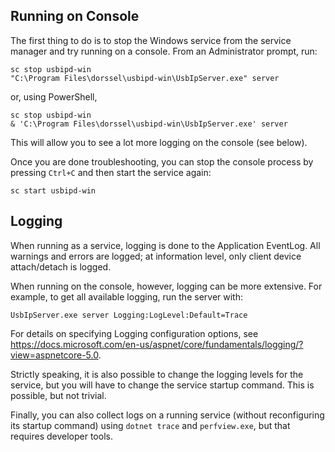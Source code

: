 ## Running on Console

The first thing to do is to stop the Windows service from the service manager and try running on a console.
From an Administrator prompt, run:
```
sc stop usbipd-win
"C:\Program Files\dorssel\usbipd-win\UsbIpServer.exe" server
```
or, using PowerShell,
```
sc stop usbipd-win
& 'C:\Program Files\dorssel\usbipd-win\UsbIpServer.exe' server
```
This will allow you to see a lot more logging on the console (see below).

Once you are done troubleshooting, you can stop the console process by pressing `Ctrl+C` and then start the service again:
```
sc start usbipd-win
```

## Logging

When running as a service, logging is done to the Application EventLog. All warnings and errors are logged;
at information level, only client device attach/detach is logged.

When running on the console, however, logging can be more extensive. For example, to get all available logging, run the server with:
```
UsbIpServer.exe server Logging:LogLevel:Default=Trace
```

For details on specifying Logging configuration options, see <https://docs.microsoft.com/en-us/aspnet/core/fundamentals/logging/?view=aspnetcore-5.0>.

Strictly speaking, it is also possible to change the logging levels for the service, but you will have to change the service startup command. This is possible, but not trivial.

Finally, you can also collect logs on a running service (without reconfiguring its startup command) using `dotnet trace` and `perfview.exe`, but that requires developer tools.